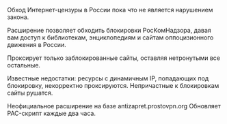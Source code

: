 Обход Интернет-цензуры в России пока что не является нарушением закона.

Расширение позволяет обходить блокировки РосКомНадзора, давая вам доступ
к библиотекам, энциклопедиям и сайтам оппоцизионного движения в России.

Проксирует только заблокированные сайты, оставляя нетронутыми все остальные.

Известные недостатки: ресурсы с динамичным IP, попадающих под блокировку, некорректно проксируются. Непричастные к блокировкам сайты рушатся.

Неофициальное расширение на базе antizapret.prostovpn.org
Обновляет PAC-скрипт каждые два часа.
